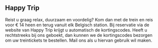 <!-- wordt toegevoegd aan praktische info per type
-->

## Happy Trip

Reist u graag relax, duurzaam en voordelig?
Kom dan met de trein en reis voor € 14 heen en terug vanuit elk Belgisch station. Bij reservatie
via de website van Happy Trip krijgt u automatisch de kortingscodes. Heeft u rechtstreeks
bij ons geboekt, dan kunnen we de kortingscodes bezorgen om uw treintickets te bestellen.
Mail ons als u hiervan gebruik wil maken.
